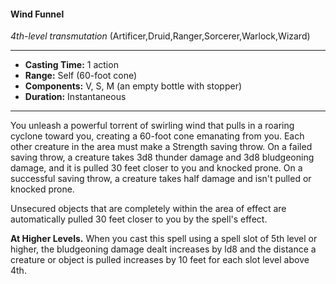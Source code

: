 #### Wind Funnel
*4th-level transmutation* (Artificer,Druid,Ranger,Sorcerer,Warlock,Wizard)
___
- **Casting Time:** 1 action
- **Range:** Self (60-foot cone)
- **Components:** V, S, M (an empty bottle with stopper)
- **Duration:** Instantaneous
---
You unleash a powerful torrent of swirling wind that pulls in a roaring cyclone toward you, creating a 60-foot cone emanating from you. Each other creature in the area must make a Strength saving throw. On a failed saving throw, a creature takes 3d8 thunder damage and 3d8 bludgeoning damage, and it is pulled 30 feet closer to you and knocked prone. On a successful saving throw, a creature takes half damage and isn't pulled or knocked prone.

Unsecured objects that are completely within the area of effect are automatically pulled 30 feet closer to you by the spell's effect.

**At Higher Levels.** When you cast this spell using a spell slot of 5th level or higher, the bludgeoning damage dealt increases by ld8 and the distance a creature or object is pulled increases by 10 feet for each slot level above 4th.
